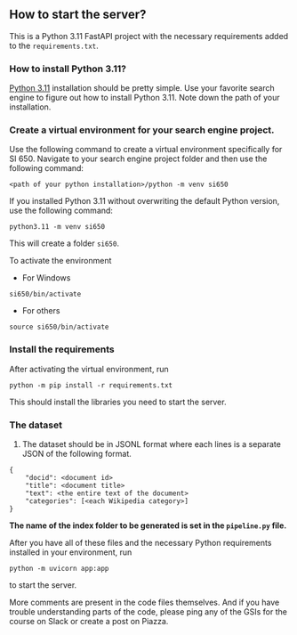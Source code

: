 ## How to start the server?

This is a Python 3.11 FastAPI project with the necessary requirements added to the `requirements.txt`.

### How to install Python 3.11?

[Python 3.11](https://www.python.org/downloads/release/python-3112/) installation should be pretty simple. Use your favorite search engine to figure out how to install Python 3.11. Note down the path of your installation.

### Create a virtual environment for your search engine project.

Use the following command to create a virtual environment specifically for SI 650.
Navigate to your search engine project folder and then use the following command:

```
<path of your python installation>/python -m venv si650
```

If you installed Python 3.11 without overwriting the default Python version, use the following command:

```
python3.11 -m venv si650
```

This will create a folder `si650`.

To activate the environment 

- For Windows
```
si650/bin/activate
```
- For others
```
source si650/bin/activate
```

### Install the requirements

After activating the virtual environment, run

```
python -m pip install -r requirements.txt
```
This should install the libraries you need to start the server.

### The dataset

1. The dataset should be in JSONL format where each lines is a separate JSON of the following format.

```
{
    "docid": <document id>
    "title": <document title>
    "text": <the entire text of the document>
    "categories": [<each Wikipedia category>]
}
```
**The name of the index folder to be generated is set in the `pipeline.py` file.**

After you have all of these files and the necessary Python requirements installed in your environment, run 

```
python -m uvicorn app:app
```

to start the server.

More comments are present in the code files themselves. And if you have trouble understanding parts of the code, please ping any of the GSIs for the course on Slack or create a post on Piazza.
